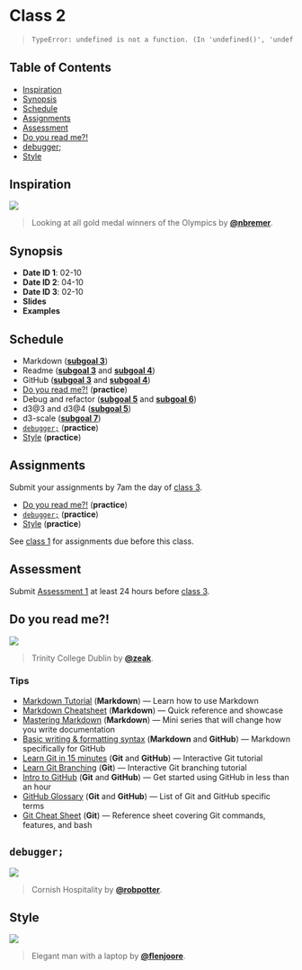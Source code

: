 <!--lint disable no-html no-heading-punctuation-->

# Class 2

> ```txt
> TypeError: undefined is not a function. (In 'undefined()', 'undefined' is undefined)
> ```

## Table of Contents

*   [Inspiration](#inspiration)
*   [Synopsis](#synopsis)
*   [Schedule](#schedule)
*   [Assignments](#assignments)
*   [Assessment](#assessment)
*   [Do you read me?!](#do-you-read-me)
*   [debugger;](#debugger)
*   [Style](#style)

## Inspiration

[![][inspiration-cover]][inspiration-link]

> Looking at all gold medal winners of the Olympics by
> [**@nbremer**][inspiration-author].

## Synopsis

*   **Date ID 1**: 02-10
*   **Date ID 2**: 04-10
*   **Date ID 3**: 02-10
*   **Slides**
*   **Examples**

## Schedule

*   Markdown
    ([**subgoal 3**][s3])
*   Readme
    ([**subgoal 3**][s3] and [**subgoal 4**][s4])
*   GitHub
    ([**subgoal 3**][s3] and [**subgoal 4**][s4])
*   [Do you read me?!][readme]  (**practice**)
*   Debug and refactor
    ([**subgoal 5**][s5] and [**subgoal 6**][s6])
*   d3@3 and d3@4
    ([**subgoal 5**][s5])
*   d3-scale
    ([**subgoal 7**][s7])
*   [`debugger;`][debugger] (**practice**)
*   [Style][style] (**practice**)

## Assignments

Submit your assignments by 7am the day of [class 3][c3].

*   [Do you read me?!][readme]  (**practice**)
*   [`debugger;`][debugger] (**practice**)
*   [Style][style] (**practice**)

See [class 1][c1] for assignments due before this class.

## Assessment

Submit [Assessment 1][a1] at least 24 hours before [class 3][c3].

## Do you read me?!

[![][readme-cover]][readme-cover-source]

> Trinity College Dublin by [**@zeak**][readme-cover-author].

### Tips

*   [Markdown Tutorial](https://www.markdowntutorial.com)
    (**Markdown**)
    — Learn how to use Markdown
*   [Markdown Cheatsheet](https://github.com/adam-p/markdown-here/wiki/Markdown-Cheatsheet)
    (**Markdown**)
    — Quick reference and showcase
*   [Mastering Markdown](https://masteringmarkdown.com)
    (**Markdown**)
    — Mini series that will change how you write documentation
*   [Basic writing & formatting syntax](https://help.github.com/articles/basic-writing-and-formatting-syntax/)
    (**Markdown** and **GitHub**)
    — Markdown specifically for GitHub
*   [Learn Git in 15 minutes](https://try.github.io)
    (**Git** and **GitHub**)
    — Interactive Git tutorial
*   [Learn Git Branching](http://learngitbranching.js.org)
    (**Git**)
    — Interactive Git branching tutorial
*   [Intro to GitHub](https://services.github.com/on-demand/intro-to-github/)
    (**Git** and **GitHub**)
    — Get started using GitHub in less than an hour
*   [GitHub Glossary](https://help.github.com/articles/github-glossary/)
    (**Git** and **GitHub**)
    — List of Git and GitHub specific terms
*   [Git Cheat Sheet](https://services.github.com/on-demand/downloads/github-git-cheat-sheet/)
    (**Git**)
    — Reference sheet covering Git commands, features, and bash

<!--TODO-->

## `debugger;`

[![][debug-cover]][debug-cover-source]

> Cornish Hospitality by [**@robpotter**][debug-cover-author].

<!--TODO-->

## Style

[![][style-cover]][style-cover-source]

> Elegant man with a laptop by [**@flenjoore**][style-cover-author].

<!--TODO-->

[inspiration-cover]: images/inspiration-olympic-feathers.jpg

[inspiration-link]: https://nbremer.github.io/olympicfeathers/

[inspiration-author]: https://github.com/nbremer

[readme-cover]: images/books.jpg

[readme-cover-source]: https://unsplash.com/photos/YjVa-F9P9kk

[readme-cover-author]: https://unsplash.com/@zeak

[style-cover]: images/style.jpg

[style-cover-source]: https://unsplash.com/photos/DXYyKCCvWiM

[style-cover-author]: https://unsplash.com/@flenjoore

[debug-cover]: images/bug.jpg

[debug-cover-source]: https://unsplash.com/photos/aIQDQ6JzUnU

[debug-cover-author]: https://unsplash.com/@robpotter

[readme]: #do-you-read-me

[debugger]: #debugger

[style]: #style

[c1]: class-1.md#assignments

[c3]: class-3.md

[a1]: assessment-1.md

[s3]: readme.md#subgoal-3

[s4]: readme.md#subgoal-4

[s5]: readme.md#subgoal-5

[s6]: readme.md#subgoal-6

[s7]: readme.md#subgoal-7
